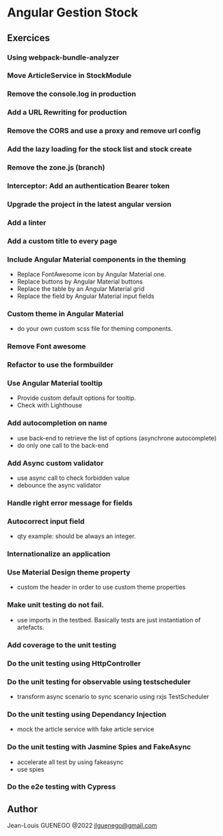 # Angular Gestion Stock

## Exercices

### Using webpack-bundle-analyzer

### Move ArticleService in StockModule

### Remove the console.log in production

### Add a URL Rewriting for production

### Remove the CORS and use a proxy and remove url config

### Add the lazy loading for the stock list and stock create

### Remove the zone.js (branch)

### Interceptor: Add an authentication Bearer token

### Upgrade the project in the latest angular version

### Add a linter

### Add a custom title to every page

### Include Angular Material components in the theming

- Replace FontAwesome icon by Angular Material one.
- Replace buttons by Angular Material buttons
- Replace the table by an Angular Material grid
- Replace the field by Angular Material input fields

### Custom theme in Angular Material

- do your own custom scss file for theming components.

### Remove Font awesome

### Refactor to use the formbuilder

### Use Angular Material tooltip

- Provide custom default options for tooltip.
- Check with Lighthouse

### Add autocompletion on name

- use back-end to retrieve the list of options (asynchrone autocomplete)
- do only one call to the back-end

### Add Async custom validator

- use async call to check forbidden value
- debounce the async validator

### Handle right error message for fields

### Autocorrect input field

- qty example: should be always an integer.

### Internationalize an application

### Use Material Design theme property

- custom the header in order to use custom theme properties

### Make unit testing do not fail.

- use imports in the testbed. Basically tests are just instantiation of artefacts.

### Add coverage to the unit testing

### Do the unit testing using HttpController

### Do the unit testing for observable using testscheduler

- transform async scenario to sync scenario using rxjs TestScheduler

### Do the unit testing using Dependancy Injection

- mock the article service with fake article service

### Do the unit testing with Jasmine Spies and FakeAsync

- accelerate all test by using fakeasync
- use spies

### Do the e2e testing with Cypress

## Author

Jean-Louis GUENEGO @2022
<jlguenego@gmail.com>
